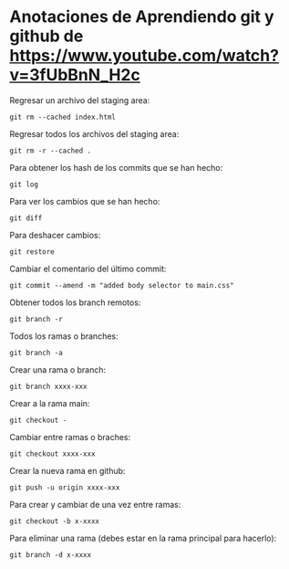 # Anotaciones de Aprendiendo git y github de https://www.youtube.com/watch?v=3fUbBnN_H2c

Regresar un archivo del staging area: 

`git rm --cached index.html`

Regresar todos los archivos del staging area: 

`git rm -r --cached .`

Para obtener los hash de los commits que se han hecho: 

`git log`

Para ver los cambios que se han hecho: 

`git diff`

Para deshacer cambios: 

`git restore`

Cambiar el comentario del último commit: 

`git commit --amend -m "added body selector to main.css"`

Obtener todos los branch remotos:

`git branch -r`

Todos los ramas o branches: 

`git branch -a`

Crear una rama o branch: 

`git branch xxxx-xxx`

Crear a la rama main: 

`git checkout -`

Cambiar entre ramas o braches: 

`git checkout xxxx-xxx`

Crear la nueva rama en github: 

`git push -u origin xxxx-xxx`

Para crear y cambiar de una vez entre ramas: 

`git checkout -b x-xxxx`

Para eliminar una rama (debes estar en la rama principal para hacerlo): 

`git branch -d x-xxxx`
